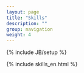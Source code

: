 ```yaml
---
layout: page
title: "Skills"
description: ""
group: navigation
weight: 4
---
```

{% include JB/setup %}

<table class="table professional">

{% include skills_en.html %}

</table>